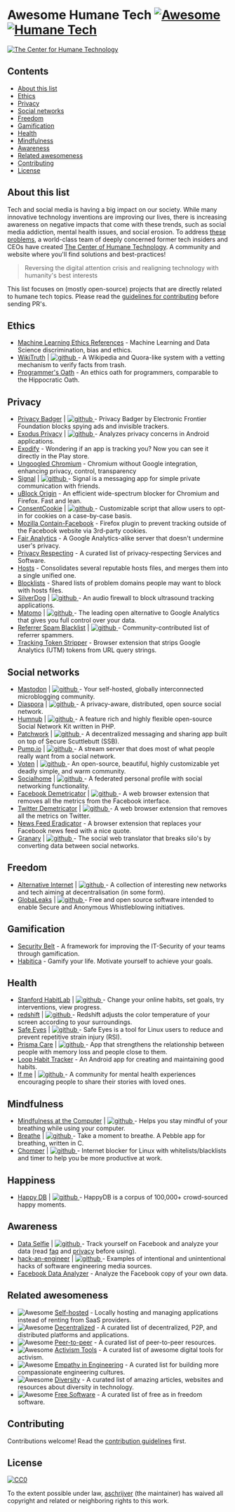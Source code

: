 # Awesome Humane Tech [![Awesome](https://awesome.re/badge.svg)](https://github.com/sindresorhus/awesome) [![Humane Tech](https://raw.githubusercontent.com/engagingspaces/awesome-humane-tech/master/humane-tech-badge.svg?sanitize=true)](https://github.com/engagingspaces/awesome-humane-tech)

[![The Center for Humane Technology](http://static1.squarespace.com/static/57f92f5bf5e231f7e7aaa0ae/t/5a768ebb652dea12df04d0b9/1517719227886/Social+Share+Logo-v2+-+2018-02-02.jpg?format=1000w)](https://humanetech.com)

## Contents

- [About this list](#about-this-list)
- [Ethics](#ethics)
- [Privacy](#privacy)
- [Social networks](#social-networks)
- [Freedom](#freedom)
- [Gamification](#gamification)
- [Health](#health)
- [Mindfulness](#mindfulness)
- [Awareness](#awareness)
- [Related awesomeness](#related-awesomeness)
- [Contributing](#contributing)
- [License](#license)

## About this list

Tech and social media is having a big impact on our society. While many innovative technology inventions are improving our lives, there is increasing awareness on negative impacts that come with these trends, such as social media addiction, mental health issues, and social erosion. To address [these problems](https://humanetech/problem), a world-class team of deeply concerned former tech insiders and CEOs have created [The Center of Humane Technology](https://humanetech.com). A community and website where you'll find solutions and best-practices!

> Reversing the digital attention crisis and realigning technology with humanity's best interests

This list focuses on (mostly open-source) projects that are directly related to humane tech topics. Please read the [guidelines for contributing](contributing.md) before sending PR's.

## Ethics

- [Machine Learning Ethics References](https://github.com/radames/Machine-Learning-Ethics-References) - Machine Learning and Data Science discrimination, bias and ethics.
- [WikiTruth](https://wikitruth.co/) | [![github](https://cdnjs.cloudflare.com/ajax/libs/octicons/4.4.0/svg/mark-github.svg) ](https://github.com/wikitruth/wikitruth) - A Wikipedia and Quora-like system with a vetting mechanism to verify facts from trash.
- [Programmer's Oath](https://github.com/Widdershin/programmers-oath) - An ethics oath for programmers, comparable to the Hippocratic Oath.

## Privacy

- [Privacy Badger](https://www.eff.org/privacybadger) | [![github](https://cdnjs.cloudflare.com/ajax/libs/octicons/4.4.0/svg/mark-github.svg) ](https://github.com/EFForg/privacybadger) - Privacy Badger by Electronic Frontier Foundation blocks spying ads and invisible trackers.
- [Exodus Privacy](https://exodus-privacy.eu.org/) | [![github](https://cdnjs.cloudflare.com/ajax/libs/octicons/4.4.0/svg/mark-github.svg) ](https://github.com/exodus-privacy/exodus) - Analyzes privacy concerns in Android applications.
- [Exodify](https://github.com/FacettsOpen/exodify) - Wondering if an app is tracking you? Now you can see it directly in the Play store.
- [Ungoogled Chromium](https://github.com/Eloston/ungoogled-chromium) - Chromium without Google integration, enhancing privacy, control, transparency
- [Signal](https://www.signal.org/) | [![github](https://cdnjs.cloudflare.com/ajax/libs/octicons/4.4.0/svg/mark-github.svg) ](https://github.com/signalapp) - Signal is a messaging app for simple private communication with friends.
- [uBlock Origin](https://github.com/gorhill/uBlock) - An efficient wide-spectrum blocker for Chromium and Firefox. Fast and lean.
- [ConsentCookie](https://www.consentcookie.nl/) | [![github](https://cdnjs.cloudflare.com/ajax/libs/octicons/4.4.0/svg/mark-github.svg) ](https://github.com/humanswitch/consentcookie) - Customizable script that allow users to opt-in for cookies on a case-by-case basis.
- [Mozilla Contain-Facebook](https://github.com/mozilla/contain-facebook) - Firefox plugin to prevent tracking outside of the Facebook website via 3rd-party cookies.
- [Fair Analytics](https://github.com/vesparny/fair-analytics) - A Google Analytics-alike server that doesn't undermine user's privacy.
- [Privacy Respecting](https://github.com/nikitavoloboev/privacy-respecting) - A curated list of privacy-respecting Services and Software.
- [Hosts](https://github.com/StevenBlack/hosts) - Consolidates several reputable hosts files, and merges them into a single unified one.
- [Blocklists](https://github.com/jmdugan/blocklists) - Shared lists of problem domains people may want to block with hosts files.
- [SilverDog](http://ubeacsec.org/) | [![github](https://cdnjs.cloudflare.com/ajax/libs/octicons/4.4.0/svg/mark-github.svg) ](https://github.com/ubeacsec/Silverdog) - An audio firewall to block ultrasound tracking applications.
- [Matomo](http://matomo.org/) | [![github](https://cdnjs.cloudflare.com/ajax/libs/octicons/4.4.0/svg/mark-github.svg) ](https://github.com/matomo-org/matomo) - The leading open alternative to Google Analytics that gives you full control over your data.
- [Referrer Spam Blacklist](https://matomo.org/blog/2015/05/stopping-referrer-spam/) | [![github](https://cdnjs.cloudflare.com/ajax/libs/octicons/4.4.0/svg/mark-github.svg) ](https://github.com/matomo-org/referrer-spam-blacklist) - Community-contributed list of referrer spammers.
- [Tracking Token Stripper](https://github.com/jparise/chrome-utm-stripper) - Browser extension that strips Google Analytics (UTM) tokens from URL query strings.

## Social networks

- [Mastodon](https://joinmastodon.org/) | [![github](https://cdnjs.cloudflare.com/ajax/libs/octicons/4.4.0/svg/mark-github.svg) ](https://github.com/tootsuite/mastodon) - Your self-hosted, globally interconnected microblogging community.
- [Diaspora](https://diasporafoundation.org/) | [![github](https://cdnjs.cloudflare.com/ajax/libs/octicons/4.4.0/svg/mark-github.svg) ](https://github.com/diaspora/diaspora) - A privacy-aware, distributed, open source social network.
- [Humnub](http://www.humhub.org/) | [![github](https://cdnjs.cloudflare.com/ajax/libs/octicons/4.4.0/svg/mark-github.svg) ](https://github.com/humhub/humhub) - A feature rich and highly flexible open-source Social Network Kit written in PHP.
- [Patchwork](https://www.scuttlebutt.nz/) | [![github](https://cdnjs.cloudflare.com/ajax/libs/octicons/4.4.0/svg/mark-github.svg) ](https://github.com/ssbc/patchwork) - A decentralized messaging and sharing app built on top of Secure Scuttlebutt (SSB).
- [Pump.io](http://pump.io/) | [![github](https://cdnjs.cloudflare.com/ajax/libs/octicons/4.4.0/svg/mark-github.svg) ](https://github.com/pump-io/pump.io) - A stream server that does most of what people really want from a social network.
- [Voten](https://voten.co/) | [![github](https://cdnjs.cloudflare.com/ajax/libs/octicons/4.4.0/svg/mark-github.svg) ](https://github.com/voten-co/voten) - An open-source, beautiful, highly customizable yet deadly simple, and warm community.
- [Socialhome](https://socialhome.network/) | [![github](https://cdnjs.cloudflare.com/ajax/libs/octicons/4.4.0/svg/mark-github.svg) ](https://github.com/jaywink/socialhome) - A federated personal profile with social networking functionality.
- [Facebook Demetricator](https://bengrosser.com/projects/facebook-demetricator/) | [![github](https://cdnjs.cloudflare.com/ajax/libs/octicons/4.4.0/svg/mark-github.svg) ](https://github.com/bengrosser/facebook-demetricator) - A web browser extension that removes all the metrics from the Facebook interface.
- [Twitter Demetricator](https://bengrosser.com/projects/twitter-demetricator/) | [![github](https://cdnjs.cloudflare.com/ajax/libs/octicons/4.4.0/svg/mark-github.svg) ](https://github.com/bengrosser/twitter-demetricator) - A web browser extension that removes all the metrics on Twitter.
- [News Feed Eradicator](https://github.com/jordwest/news-feed-eradicator) - A browser extension that replaces your Facebook news feed with a nice quote.
- [Granary](https://granary.io/) | [![github](https://cdnjs.cloudflare.com/ajax/libs/octicons/4.4.0/svg/mark-github.svg) ](https://github.com/snarfed/granary) - The social web translator that breaks silo's by converting data between social networks.

## Freedom

- [Alternative Internet](https://redecentralize.github.io/alternative-internet/) | [![github](https://cdnjs.cloudflare.com/ajax/libs/octicons/4.4.0/svg/mark-github.svg) ](https://github.com/redecentralize/alternative-internet) - A collection of interesting new networks and tech aiming at decentralisation (in some form).
- [GlobaLeaks](https://www.globaleaks.org/) | [![github](https://cdnjs.cloudflare.com/ajax/libs/octicons/4.4.0/svg/mark-github.svg) ](https://github.com/globaleaks/GlobaLeaks) - Free and open source software intended to enable Secure and Anonymous Whistleblowing initiatives.

## Gamification

- [Security Belt](https://github.com/otto-de/security-belt) - A framework for improving the IT-Security of your teams through gamification.
- [Habitica](https://habitica.com) - Gamify your life. Motivate yourself to achieve your goals.

## Health

- [Stanford HabitLab](https://habitlab.stanford.edu/) | [![github](https://cdnjs.cloudflare.com/ajax/libs/octicons/4.4.0/svg/mark-github.svg) ](https://github.com/habitlab/habitlab) - Change your online habits, set goals, try interventions, view progress.
- [redshift](http://jonls.dk/redshift) | [![github](https://cdnjs.cloudflare.com/ajax/libs/octicons/4.4.0/svg/mark-github.svg) ](https://github.com/jonls/redshift) - Redshift adjusts the color temperature of your screen according to your surroundings.
- [Safe Eyes](http://slgobinath.github.io/SafeEyes/) | [![github](https://cdnjs.cloudflare.com/ajax/libs/octicons/4.4.0/svg/mark-github.svg) ](https://github.com/slgobinath/SafeEyes) - Safe Eyes is a tool for Linux users to reduce and prevent repetitive strain injury (RSI).
- [Prisma Care](https://prisma.care/) | [![github](https://cdnjs.cloudflare.com/ajax/libs/octicons/4.4.0/svg/mark-github.svg) ](https://github.com/Prisma/mobile-app) - App that strengthens the relationship between people with memory loss and people close to them.
- [Loop Habit Tracker](https://github.com/iSoron/uhabits) - An Android app for creating and maintaining good habits.
- [If me](http://www.if-me.org/) | [![github](https://cdnjs.cloudflare.com/ajax/libs/octicons/4.4.0/svg/mark-github.svg) ](https://github.com/ifmeorg/ifme) - A community for mental health experiences encouraging people to share their stories with loved ones.

## Mindfulness

- [Mindfulness at the Computer](https://mindfulness-at-the-computer.github.io/) | [![github](https://cdnjs.cloudflare.com/ajax/libs/octicons/4.4.0/svg/mark-github.svg) ](https://github.com/mindfulness-at-the-computer/mindfulness-at-the-computer) - Helps you stay mindful of your breathing while using your computer.
- [Breathe](http://breatheforpebble.tk/) | [![github](https://cdnjs.cloudflare.com/ajax/libs/octicons/4.4.0/svg/mark-github.svg) ](https://github.com/cheeseisdisgusting/exhale) - Take a moment to breathe. A Pebble app for breathing, written in C.
- [Chomper](https://addictedto.tech/chomper/) | [![github](https://cdnjs.cloudflare.com/ajax/libs/octicons/4.4.0/svg/mark-github.svg) ](https://github.com/aniketpanjwani/chomper) - Internet blocker for Linux with whitelists/blacklists and timer to help you be more productive at work.

## Happiness

- [Happy DB](https://rit-public.github.io/HappyDB/) | [![github](https://cdnjs.cloudflare.com/ajax/libs/octicons/4.4.0/svg/mark-github.svg) ](https://github.com/rit-public/HappyDB) - HappyDB is a corpus of 100,000+ crowd-sourced happy moments.

## Awareness

- [Data Selfie](https://dataselfie.it) | [![github](https://cdnjs.cloudflare.com/ajax/libs/octicons/4.4.0/svg/mark-github.svg) ](https://github.com/d4t4x/data-selfie) - Track yourself on Facebook and analyze your data (read [faq](https://dataselfie.it/#/faq) and [privacy](https://dataselfie.it/#/privacy) before using).
- [hack-an-engineer](https://www.nemil.com/musings/hack-an-engineer.html) | [![github](https://cdnjs.cloudflare.com/ajax/libs/octicons/4.4.0/svg/mark-github.svg) ](https://github.com/nemild/hack-an-engineer) - Examples of intentional and unintentional hacks of software engineering media sources.
- [Facebook Data Analyzer](https://github.com/Lackoftactics/facebook_data_analyzer) - Analyze the Facebook copy of your own data.

## Related awesomeness

- ![Awesome](https://awesome.re/badge.svg) [Self-hosted](https://github.com/Kickball/awesome-selfhosted) - Locally hosting and managing applications instead of renting from SaaS providers.
- ![Awesome](https://awesome.re/badge.svg) [Decentralized](https://github.com/steve-vincent/awesome-decentralized) - A curated list of decentralized, P2P, and distributed platforms and applications.
- ![Awesome](https://awesome.re/badge.svg) [Peer-to-peer](https://github.com/kgryte/awesome-peer-to-peer) - A curated list of peer-to-peer resources.
- ![Awesome](https://awesome.re/badge.svg) [Activism Tools](https://github.com/drewrwilson/toolsforactivism) - A curated list of awesome digital tools for activism.
- ![Awesome](https://awesome.re/badge.svg) [Empathy in Engineering](https://github.com/KimberlyMunoz/empathy-in-engineering) - A curated list for building more compassionate engineering cultures.
- ![Awesome](https://awesome.re/badge.svg) [Diversity](https://github.com/folkswhocode/awesome-diversity) - A curated list of amazing articles, websites and resources about diversity in technology.
- ![Awesome](https://awesome.re/badge.svg) [Free Software](https://github.com/johnjago/awesome-free-software) - A curated list of free as in freedom software.

## Contributing

Contributions welcome! Read the [contribution guidelines](contributing.md) first.

## License

[![CC0](http://mirrors.creativecommons.org/presskit/buttons/88x31/svg/cc-zero.svg)](https://creativecommons.org/publicdomain/zero/1.0/)

To the extent possible under law, [aschrijver](https://github.com/aschrijver) (the maintainer) has waived all copyright and related or neighboring rights to this work.